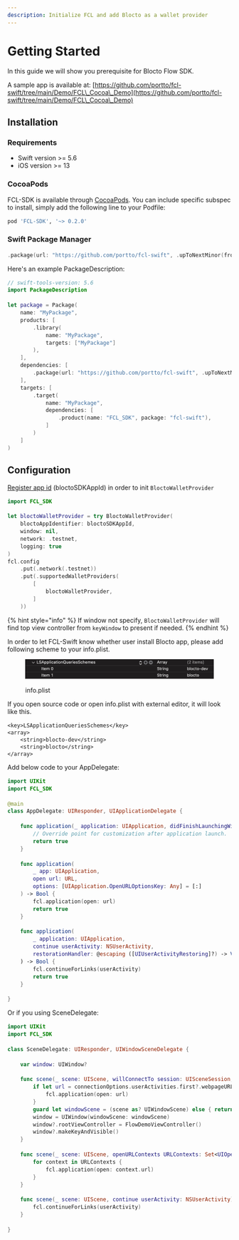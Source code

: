 ```yaml
---
description: Initialize FCL and add Blocto as a wallet provider
---
```


# Getting Started

In this guide we will show you prerequisite for Blocto Flow SDK.

A sample app is available at: [https://github.com/portto/fcl-swift/tree/main/Demo/FCL\_Cocoa\_Demo](https://github.com/portto/fcl-swift/tree/main/Demo/FCL\_Cocoa\_Demo)

## Installation

### Requirements <a href="#requirements" id="requirements"></a>

* Swift version >= 5.6
* iOS version >= 13

### CocoaPods <a href="#cocoapods" id="cocoapods"></a>

FCL-SDK is available through [CocoaPods](https://cocoapods.org/). You can include specific subspec to install, simply add the following line to your Podfile:

```ruby
pod 'FCL-SDK', '~> 0.2.0'
```

### Swift Package Manager <a href="#swift-package-manager" id="swift-package-manager"></a>

```swift
.package(url: "https://github.com/portto/fcl-swift", .upToNextMinor(from: "0.2.0"))
```

Here's an example PackageDescription:

```swift
// swift-tools-version: 5.6
import PackageDescription

let package = Package(
    name: "MyPackage",
    products: [
        .library(
            name: "MyPackage",
            targets: ["MyPackage"]
        ),
    ],
    dependencies: [
        .package(url: "https://github.com/portto/fcl-swift", .upToNextMinor(from: "0.2.0"))
    ],
    targets: [
        .target(
            name: "MyPackage",
            dependencies: [
                .product(name: "FCL_SDK", package: "fcl-swift"),
            ]
        )
    ]
)
```

## Configuration

[Register app id](../prerequest.md) (bloctoSDKAppId) in order to init `BloctoWalletProvider`

```swift
import FCL_SDK

let bloctoWalletProvider = try BloctoWalletProvider(
    bloctoAppIdentifier: bloctoSDKAppId,
    window: nil,
    network: .testnet,
    logging: true
)
fcl.config
    .put(.network(.testnet))
    .put(.supportedWalletProviders(
        [
            bloctoWalletProvider,
        ]
    ))
```

{% hint style="info" %}
If window not specify, `BloctoWalletProvider` will find top view controller from `keyWindow` to present if needed.
{% endhint %}

In order to let FCL-Swift know whether user install Blocto app, please add following scheme to your info.plist.

<figure><img src="../../../.gitbook/assets/Screen Shot 2022-11-18 at 9.59.45 AM (1) (1) (1) (1) (3).png" alt=""><figcaption><p>info.plist</p></figcaption></figure>

If you open source code or open info.plist with external editor, it will look like this.

```
<key>LSApplicationQueriesSchemes</key>
<array>
    <string>blocto-dev</string>
    <string>blocto</string>
</array>
```

Add below code to your AppDelegate:

```swift
import UIKit
import FCL_SDK

@main
class AppDelegate: UIResponder, UIApplicationDelegate {

    func application(_ application: UIApplication, didFinishLaunchingWithOptions launchOptions: [UIApplication.LaunchOptionsKey: Any]?) -> Bool {
        // Override point for customization after application launch.
        return true
    }
    
    func application(
        _ app: UIApplication,
        open url: URL,
        options: [UIApplication.OpenURLOptionsKey: Any] = [:]
    ) -> Bool {
        fcl.application(open: url)
        return true
    }
    
    func application(
        _ application: UIApplication,
        continue userActivity: NSUserActivity,
        restorationHandler: @escaping ([UIUserActivityRestoring]?) -> Void
    ) -> Bool {
        fcl.continueForLinks(userActivity)
        return true
    }

}
```

Or if you using SceneDelegate:

```swift
import UIKit
import FCL_SDK

class SceneDelegate: UIResponder, UIWindowSceneDelegate {

    var window: UIWindow?

    func scene(_ scene: UIScene, willConnectTo session: UISceneSession, options connectionOptions: UIScene.ConnectionOptions) {
        if let url = connectionOptions.userActivities.first?.webpageURL {
            fcl.application(open: url)
        }
        guard let windowScene = (scene as? UIWindowScene) else { return }
        window = UIWindow(windowScene: windowScene)
        window?.rootViewController = FlowDemoViewController()
        window?.makeKeyAndVisible()
    }
    
    func scene(_ scene: UIScene, openURLContexts URLContexts: Set<UIOpenURLContext>) {
        for context in URLContexts {
            fcl.application(open: context.url)
        }
    }
    
    func scene(_ scene: UIScene, continue userActivity: NSUserActivity) {
        fcl.continueForLinks(userActivity)
    }

}
```
